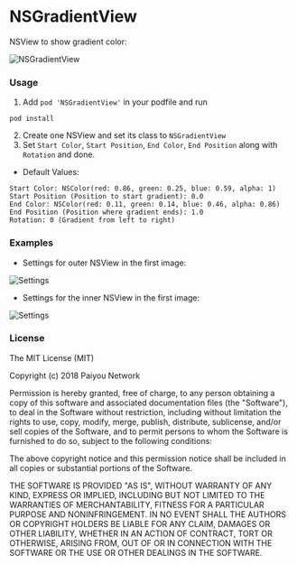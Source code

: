 NSGradientView
=====

NSView to show gradient color:

![NSGradientView](https://res.paiyou.org/NSGradientView0.png)


### Usage

1. Add `pod 'NSGradientView'` in your podfile and run 
```
pod install
```
2. Create one NSView and set its class to `NSGradientView`
3. Set `Start Color`, `Start Position`, `End Color`, `End Position` along with `Rotation` and done.
 * Default Values: 
 ```
 Start Color: NSColor(red: 0.86, green: 0.25, blue: 0.59, alpha: 1)
 Start Position (Position to start gradient): 0.0
 End Color: NSColor(red: 0.11, green: 0.14, blue: 0.46, alpha: 0.86)
 End Position (Position where gradient ends): 1.0
 Rotation: 0 (Gradient from left to right)
 ```


### Examples
* Settings for outer NSView in the first image:

![Settings](https://res.paiyou.org/Screenshot%202019-02-19%20at%2010.59.10.png)
* Settings for the inner NSView in the first image:

![Settings](https://res.paiyou.org/Screenshot%202019-02-19%20at%2010.56.56.png)

### License
The MIT License (MIT)

Copyright (c) 2018 Paiyou Network

Permission is hereby granted, free of charge, to any person obtaining a copy of
this software and associated documentation files (the "Software"), to deal in
the Software without restriction, including without limitation the rights to
use, copy, modify, merge, publish, distribute, sublicense, and/or sell copies of
the Software, and to permit persons to whom the Software is furnished to do so,
subject to the following conditions:

The above copyright notice and this permission notice shall be included in all
copies or substantial portions of the Software.

THE SOFTWARE IS PROVIDED "AS IS", WITHOUT WARRANTY OF ANY KIND, EXPRESS OR
IMPLIED, INCLUDING BUT NOT LIMITED TO THE WARRANTIES OF MERCHANTABILITY, FITNESS
FOR A PARTICULAR PURPOSE AND NONINFRINGEMENT. IN NO EVENT SHALL THE AUTHORS OR
COPYRIGHT HOLDERS BE LIABLE FOR ANY CLAIM, DAMAGES OR OTHER LIABILITY, WHETHER
IN AN ACTION OF CONTRACT, TORT OR OTHERWISE, ARISING FROM, OUT OF OR IN
CONNECTION WITH THE SOFTWARE OR THE USE OR OTHER DEALINGS IN THE SOFTWARE.
